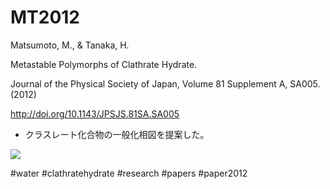 # MT2012

Matsumoto, M., & Tanaka, H.

Metastable Polymorphs of Clathrate Hydrate.

Journal of the Physical Society of Japan, Volume 81 Supplement A, SA005. (2012)

http://doi.org/10.1143/JPSJS.81SA.SA005


* クラスレート化合物の一般化相図を提案した。

![](https://i.gyazo.com/75503faa683136be2d1e65adf0e3c444.png)





#water #clathratehydrate #research #papers #paper2012

